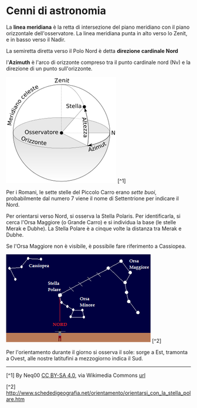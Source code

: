 # Cenni di astronomia

La **linea meridiana** è la retta di intersezione del piano meridiano con il piano orizzontale dell'osservatore.
La linea meridiana punta in alto verso lo Zenit, e in basso verso il Nadir.

La semiretta diretta verso il Polo Nord è detta **direzione cardinale Nord**

l'**Azimuth** è l'arco di orizzonte compreso tra il punto cardinale nord (Nv) e la direzione di un
punto sull'orizzonte.

![Azimuth](../images/05-azimuth-altitude.png) [^1]

Per i Romani, le sette stelle del Piccolo Carro erano *sette buoi*, probabilmente dal numero 7 viene il nome
di Settentrione per indicare il Nord.

Per orientarsi verso Nord, si osserva la Stella Polaris. Per identificarla, si cerca l'Orsa Maggiore
(o Grande Carro) e si individua la base (le stelle Merak e Dubhe). La Stella Polare è a cinque volte la distanza
tra Merak e Dubhe.

Se l'Orsa Maggiore non è visibile, è possibile fare riferimento a Cassiopea.

![Stella polare](../images/05-stella-polare.png) [^2]

Per l'orientamento durante il giorno si osserva il sole: sorge a Est, tramonta a Ovest, alle nostre
latitufini a mezzogiorno indica il Sud.

---

[^1] By Neq00 [CC BY-SA 4.0](http://creativecommons.org/licenses/by-sa/4.0), via Wikimedia Commons
[url](https://commons.wikimedia.org/wiki/File:Azimuth-Altitude_schematic_it.svg)

[^2] http://www.schededigeografia.net/orientamento/orientarsi_con_la_stella_polare.htm